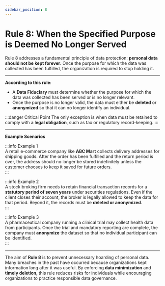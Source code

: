 ```yaml
---
sidebar_position: 8
---
```


# Rule 8: When the Specified Purpose is Deemed No Longer Served

Rule 8 addresses a fundamental principle of data protection: **personal data should not be kept forever**. Once the purpose for which the data was collected has been fulfilled, the organization is required to stop holding it.

---

**According to this rule:**

- A **Data Fiduciary** must determine whether the purpose for which the data was collected has been served or is no longer relevant.  
- Once the purpose is no longer valid, the data must either be **deleted** or **anonymized** so that it can no longer identify an individual.  

:::danger Critical Point
The only exception is when data must be retained to comply with a **legal obligation**, such as tax or regulatory record-keeping.
:::

---

**Example Scenarios**

:::info Example 1  
A retail e-commerce company like **ABC Mart** collects delivery addresses for shipping goods. After the order has been fulfilled and the return period is over, the address should no longer be stored indefinitely unless the customer chooses to keep it saved for future orders.  
:::

:::info Example 2  
A stock broking firm needs to retain financial transaction records for a **statutory period of seven years** under securities regulations. Even if the client closes their account, the broker is legally allowed to keep the data for that period. Beyond it, the records must be **deleted or anonymized**.  
:::

:::info Example 3  
A pharmaceutical company running a clinical trial may collect health data from participants. Once the trial and mandatory reporting are complete, the company must **anonymize** the dataset so that no individual participant can be identified.  
:::

---

The aim of **Rule 8** is to prevent unnecessary hoarding of personal data. Many breaches in the past have occurred because organizations kept information long after it was useful. By enforcing **data minimization** and **timely deletion**, this rule reduces risks for individuals while encouraging organizations to practice responsible data governance.